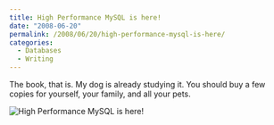 ```yaml
---
title: High Performance MySQL is here!
date: "2008-06-20"
permalink: /2008/06/20/high-performance-mysql-is-here/
categories:
  - Databases
  - Writing
---
```

The book, that is. My dog is already studying it. You should buy a few copies for yourself, your family, and all your pets.

![High Performance MySQL is here!][1]

 [1]: http://www.xaprb.com/blog/wp-content/uploads/2008/06/hpmysql_carbon.jpg
